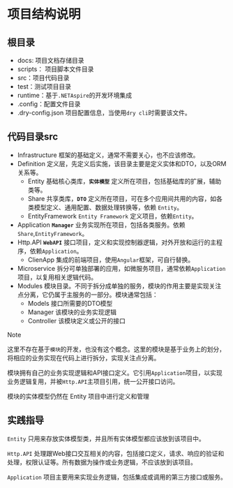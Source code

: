 # 项目结构说明

## 根目录

- docs: 项目文档存储目录
- scripts： 项目脚本文件目录
- src：项目代码目录
- test：测试项目目录
- runtime：基于`.NETAspire`的开发环境集成
- .config：配置文件目录
- .dry-config.json 项目配置信息，当使用`dry cli`时需要该文件。

## 代码目录src

- Infrastructure 框架的基础定义，通常不需要关心，也不应该修改。
- Definition 定义层，先定义后实施，该目录主要是定义实体和DTO，以及ORM关系等。
  - Entity 基础核心类库，**`实体模型`** 定义所在项目，包括基础库的扩展，辅助类等。
  - Share 共享类库，**`DTO`** 定义所在项目，可在多个应用间共用的内容，如各类模型定义、通用配置、数据处理转换等，依赖 `Entity`。
  - EntityFramework `Entity Framework` 定义项目，依赖`Entity`。
- Application **`Manager`** 业务实现所在项目，包括各类服务。依赖 `Share`,`EntityFramework`。
- Http.API **`WebAPI`** 接口项目，定义和实现控制器逻辑，对外开放和运行的主程序，依赖`Application`。
  - ClienApp 集成的前端项目，使用`Angular`框架，可自行替换。
- Microservice 拆分可单独部署的应用，如微服务项目，通常依赖`Application`项目，以复用相关逻辑代码。
- Modules 模块目录。不同于拆分成单独的服务，模块的作用主要是实现关注点分离，它仍属于主服务的一部分。模块通常包括：
  - Models 接口所需要的DTO模型
  - Manager 该模块的业务实现逻辑
  - Controller 该模块定义或公开的接口

> [!NOTE]
> 这里不存在基于`模块`的开发，也没有这个概念。这里的模块是基于业务上的划分，将相应的业务实现在代码上进行拆分，实现关注点分离。
>
> 模块拥有自己的业务实现逻辑和API接口定义。它引用`Application`项目，以实现业务逻辑复用，并被`Http.API`主项目引用，统一公开接口访问。
>
> 模块的实体模型仍然在 Entity 项目中进行定义和管理
>

## 实践指导

`Entity` 只用来存放实体模型类，并且所有实体模型都应该放到该项目中。

`Http.API` 处理跟Web接口交互相关的内容，包括接口定义，请求、响应的验证和处理，权限认证等。所有数据为操作或业务逻辑，不应该放到该项目。

`Application` 项目主要用来实现业务逻辑，包括集成或调用的第三方接口或服务。
